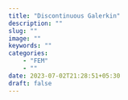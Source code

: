 ```yaml
---
title: "Discontinuous Galerkin"
description: ""
slug: ""
image: ""
keywords: ""
categories: 
    - "FEM"
    - ""
date: 2023-07-02T21:28:51+05:30
draft: false
---
```

